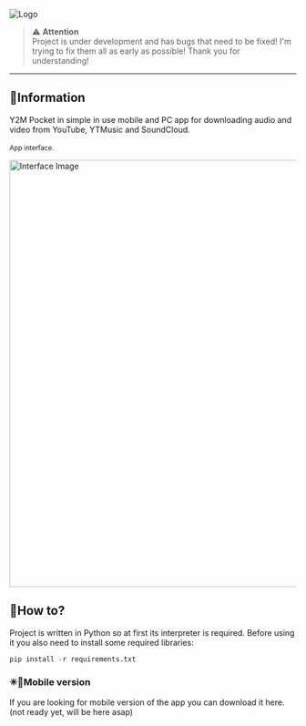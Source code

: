 ![Logo](https://files.catbox.moe/b3js8c.png)

> ⚠️ **Attention** <br>
> Project is under development and has bugs that need to be fixed! I'm trying to fix them all as early as possible! Thank you for understanding!
______________  

## 📖**Information**
Y2M Pocket in simple in use mobile and PC app for downloading audio and video from YouTube, YTMusic and SoundCloud.
<br><br>
<sub>App interface.</sub>
<p align="left">
  <img src="https://files.catbox.moe/87z9w4.png" alt="Interface Image" width="750" heigh="400">
</p>

## 🧾**How to?**
Project is written in Python so at first its interpreter is required. Before using it you also need to install some required libraries:

```python
pip install -r requirements.txt
```

### ✳📱**Mobile version**
If you are looking for mobile version of the app you can download it here. (not ready yet, will be here asap)
